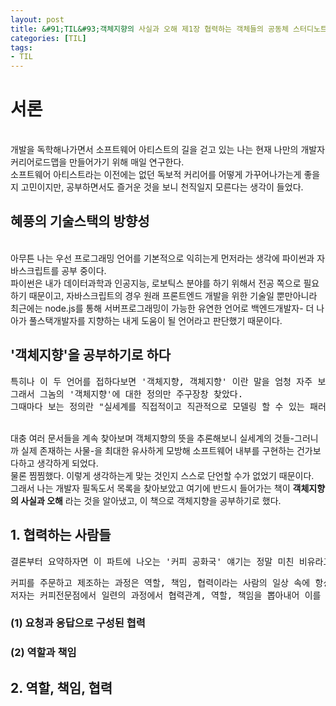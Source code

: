 ```yaml
---
layout: post
title: &#91;TIL&#93;객체지향의 사실과 오해 제1장 협력하는 객체들의 공동체 스터디노트
categories: [TIL]
tags: 
- TIL
---
```


# 서론

<br> 개발을 독학해나가면서 소프트웨어 아티스트의 길을 걷고 있는 나는 현재 나만의 개발자커리어로드맵을 만들어가기 위해 매일 연구한다.
<br> 소프트웨어 아티스트라는 이전에는 없던 독보적 커리어를 어떻게 가꾸어나가는게 좋을지 고민이지만, 공부하면서도 즐거운 것을 보니 천직일지 모른다는 생각이 들었다.

## 혜풍의 기술스택의 방향성
<br> 아무튼 나는 우선 프로그래밍 언어를 기본적으로 익히는게 먼저라는 생각에 파이썬과 자바스크립트를 공부 중이다.
<br> 파이썬은 내가 데이터과학과 인공지능, 로보틱스 분야를 하기 위해서 전공 쪽으로 필요하기 때문이고, 자바스크립트의 경우 원래 프론트엔드 개발을 위한 기술일 뿐만아니라 최근에는 node.js를 통해 서버프로그래밍이 가능한 유연한 언어로 백엔드개발자- 더 나아가 풀스택개발자를 지향하는 내게 도움이 될 언어라고 판단했기 때문이다.

## '객체지향'을 공부하기로 하다 
<pre>특히나 이 두 언어를 접하다보면 '객체지향, 객체지향' 이란 말을 엄청 자주 보는데, 나는 솔직히 객체지향이 뭔지 설명을 봐도 몰랐다. 
그래서 그놈의 '객체지향'에 대한 정의만 주구장창 찾았다. 
그때마다 보는 정의란 "실세계를 직접적이고 직관적으로 모델링 할 수 있는 패러다임"이었다. 이게 더 무슨 말을 하고 있는건지 해석할 수 없었다.</pre>
<br>대충 여러 문서들을 계속 찾아보며 객체지향의 뜻을 추론해보니 실세계의 것들-그러니까 실제 존재하는 사물-을 최대한 유사하게 모방해 소프트웨어 내부를 구현하는 건가보다하고 생각하게 되었다. 
<br>물론 찜찜했다. 이렇게 생각하는게 맞는 것인지 스스로 단언할 수가 없었기 때문이다. 
<br>그래서 나는 개발자 필독도서 목록을 찾아보았고 여기에 반드시 들어가는 책이 **객체지향의 사실과 오해** 라는 것을 알아냈고, 이 책으로 객체지향을 공부하기로 했다.

## 1. 협력하는 사람들
<pre>결론부터 요약하자면 이 파트에 나오는 '커피 공화국' 얘기는 정말 미친 비유라고 생각한다. 이렇게 쉽게 객체지향이 무엇인지 설명이 가능했었나?</pre>
<pre>커피를 주문하고 제조하는 과정은 역할, 책임, 협력이라는 사람의 일상 속에 항상 스며들어 있는 세 가지 개념이 조화를 이루며 만들어지는 것이다. 
저자는 커피전문점에서 일련의 과정에서 협력관계, 역할, 책임을 뽑아내어 이를 소프트웨어 내에서 벌어지는 과정에 비유한다.</pre>

### (1) 요청과 응답으로 구성된 협력
  
### (2) 역할과 책임
  
  
## 2. 역할, 책임, 협력
